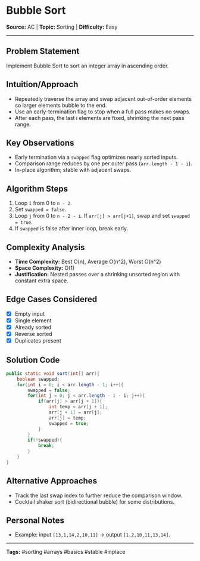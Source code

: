# Bubble Sort

**Source:** AC | **Topic:** Sorting | **Difficulty:** Easy  

---

## Problem Statement
Implement Bubble Sort to sort an integer array in ascending order.

## Intuition/Approach
- Repeatedly traverse the array and swap adjacent out-of-order elements so larger elements bubble to the end.
- Use an early-termination flag to stop when a full pass makes no swaps.
- After each pass, the last i elements are fixed, shrinking the next pass range.

## Key Observations
- Early termination via a `swapped` flag optimizes nearly sorted inputs.
- Comparison range reduces by one per outer pass (`arr.length - 1 - i`).
- In-place algorithm; stable with adjacent swaps.

## Algorithm Steps
1. Loop `i` from 0 to `n - 2`.
2. Set `swapped = false`.
3. Loop `j` from 0 to `n - 2 - i`. If `arr[j] > arr[j+1]`, swap and set `swapped = true`.
4. If `swapped` is false after inner loop, break early.

## Complexity Analysis
- **Time Complexity:** Best O(n), Average O(n^2), Worst O(n^2)
- **Space Complexity:** O(1)
- **Justification:** Nested passes over a shrinking unsorted region with constant extra space.

## Edge Cases Considered
- [x] Empty input
- [x] Single element
- [x] Already sorted
- [x] Reverse sorted
- [x] Duplicates present

## Solution Code

```java
public static void sort(int[] arr){
    boolean swapped;
    for(int i = 0; i < arr.length - 1; i++){
        swapped = false;
        for(int j = 0; j < arr.length - 1 - i; j++){
            if(arr[j] > arr[j + 1]){
                int temp = arr[j + 1];
                arr[j + 1] = arr[j];
                arr[j] = temp;
                swapped = true;
            }
        }
        if(!swapped){
            break;
        }
    }
}
```

## Alternative Approaches
- Track the last swap index to further reduce the comparison window.
- Cocktail shaker sort (bidirectional bubble) for some distributions.

## Personal Notes
- Example: input `[13,1,14,2,10,11]` → output `[1,2,10,11,13,14]`.

---
**Tags:** #sorting #arrays #basics #stable #inplace


